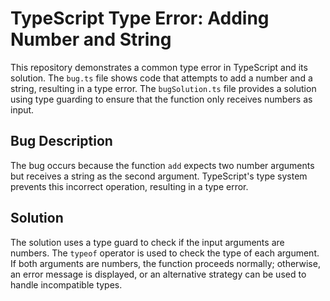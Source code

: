 # TypeScript Type Error: Adding Number and String

This repository demonstrates a common type error in TypeScript and its solution. The `bug.ts` file shows code that attempts to add a number and a string, resulting in a type error. The `bugSolution.ts` file provides a solution using type guarding to ensure that the function only receives numbers as input.

## Bug Description

The bug occurs because the function `add` expects two number arguments but receives a string as the second argument. TypeScript's type system prevents this incorrect operation, resulting in a type error.

## Solution

The solution uses a type guard to check if the input arguments are numbers. The `typeof` operator is used to check the type of each argument. If both arguments are numbers, the function proceeds normally; otherwise, an error message is displayed, or an alternative strategy can be used to handle incompatible types.